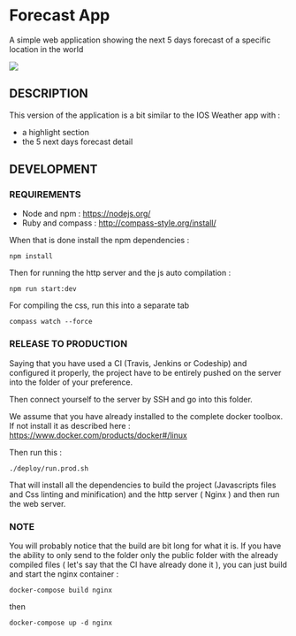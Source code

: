 # Forecast App
A simple web application showing the next 5 days forecast of a specific location in the world

![](https://cloud.githubusercontent.com/assets/736122/17664430/da0a04e0-62eb-11e6-88ab-3c06a0c36ecc.png)

## DESCRIPTION

This version of the application is a bit similar to the IOS Weather app with :
- a highlight section
- the 5 next days forecast detail

## DEVELOPMENT

### REQUIREMENTS

- Node and npm : https://nodejs.org/
- Ruby and compass : http://compass-style.org/install/

When that is done install the npm dependencies :

```
npm install
```

Then for running the http server and the js auto compilation :

```
npm run start:dev
```

For compiling the css, run this into a separate tab

```
compass watch --force
```

### RELEASE TO PRODUCTION

Saying that you have used a CI (Travis, Jenkins or Codeship) and configured it properly, the project have to be entirely pushed on the server into the folder of your preference.

Then connect yourself to the server by SSH and go into this folder.

We assume that you have already installed to the complete docker toolbox. If not install it as described here : https://www.docker.com/products/docker#/linux

Then run this :

```
./deploy/run.prod.sh
```

That will install all the dependencies to build the project (Javascripts files and Css linting and minification) and the http server ( Nginx ) and then run the web server.

### NOTE

You will probably notice that the build are bit long for what it is. If you have the ability to only send to the folder only the public folder with the already compiled files ( let's say that the CI have already done it ), you can just build and start the nginx container :

```
docker-compose build nginx
```

then

```
docker-compose up -d nginx
```

